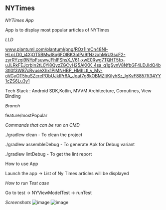 ## NYTimes
*NYTimes App*

App is to display most popular articles of NYTimes

*LLD*

www.plantuml.com/plantuml/png/ROz1ImCn48Nl-HLpLD0_i4XjOT5BMwI8q6FOlBK3oIPa9fNzzxhMrU3scF2-zyrRYzgi9NYpFsuwvJFhIFShsX_V61-xwE0Rwg7TQHT5fp-uJLRkFEJcrbIn2tL0Yi8QyzZGCvH25AKKK_4sa_q1gSynV8NfbGF4LDJIdQ4b3tI0f3W87cRvuseXhx1PjMNHBP_HMhLtl_v_Mv-oVGyOT5huSZcrePObUJkIPr6A_Joaf7g8kOBMZItKilyhSz_lgKvF8857ft34YY1cZS6Lu3y1

Tech Stack : Android SDK,Kotlin, MVVM Architecture, Coroutines, View Binding

*Branch*

feature/mostPopular

*Commands that can be run on CMD*

./gradlew clean - To clean the project

./gradlew assembleDebug - To generate Apk for Debug variant

./gradlew lintDebug - To get the lint report

How to use App

Launch the app -> List of Ny Times articles will be displayed

*How to run Test case*

Go to test -> NYViewModelTest -> runTest

*Screenshots*
![image](https://github.com/singhalsonam/NYTimes/assets/65971690/77e93adc-8fd1-4fe2-9a1e-02c083e4be9b)
![image](https://github.com/singhalsonam/NYTimes/assets/65971690/e4f06e0b-2c2e-4983-a459-4e1500d80beb)

